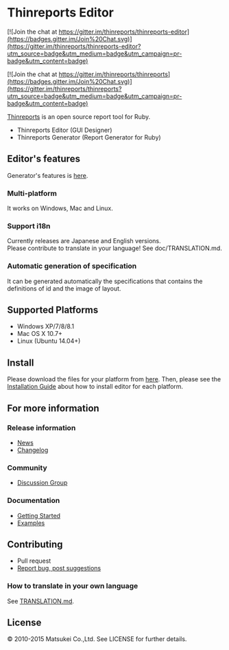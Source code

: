# Thinreports Editor

[![Join the chat at https://gitter.im/thinreports/thinreports-editor](https://badges.gitter.im/Join%20Chat.svg)](https://gitter.im/thinreports/thinreports-editor?utm_source=badge&utm_medium=badge&utm_campaign=pr-badge&utm_content=badge)

[![Join the chat at https://gitter.im/thinreports/thinreports](https://badges.gitter.im/Join%20Chat.svg)](https://gitter.im/thinreports/thinreports?utm_source=badge&utm_medium=badge&utm_campaign=pr-badge&utm_content=badge)

[Thinreports](http://www.thinreports.org/) is an open source report tool for Ruby.

* Thinreports Editor (GUI Designer)
* Thinreports Generator (Report Generator for Ruby)

## Editor's features

Generator's features is [here](http://www.thinreports.org/features/generator/).

### Multi-platform

It works on Windows, Mac and Linux.

### Support i18n

Currently releases are Japanese and English versions.  
Please contribute to translate in your language! See doc/TRANSLATION.md.

### Automatic generation of specification

It can be generated automatically the specifications that contains the definitions of id and the image of layout.

## Supported Platforms

* Windows XP/7/8/8.1
* Mac OS X 10.7+
* Linux (Ubuntu 14.04+)

## Install

Please download the files for your platform from [here](http://www.thinreports.org/download/).
Then, please see the [Installation Guide](http://www.thinreports.org/documentation/getting-started/installation.html#googtrans) about how to install editor for each platform.

## For more information

### Release information

  * [News](http://www.thinreports.org/news/#googtrans)
  * [Changelog](https://github.com/thinreports/thinreports-editor/blob/master/doc/CHANGELOG.md)

### Community

  * [Discussion Group](https://groups.google.com/forum/#!forum/thinreports)

### Documentation

  * [Getting Started](http://www.thinreports.org/documentation/getting-started/quickstart.html#googtrans)
  * [Examples](https://github.com/thinreports/thinreports-examples)

## Contributing

* Pull request
* [Report bug, post suggestions](https://github.com/thinreports/thinreports-editor/issues/new)

### How to translate in your own language

See [TRANSLATION.md](https://github.com/thinreports/thinreports-editor/blob/master/doc/TRANSLATION.md).

## License

&copy; 2010-2015 Matsukei Co.,Ltd. See LICENSE for further details.
